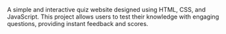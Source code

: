 A simple and interactive quiz website designed using HTML, CSS, and JavaScript. This project allows users to test their knowledge with engaging questions, providing instant feedback and scores.

